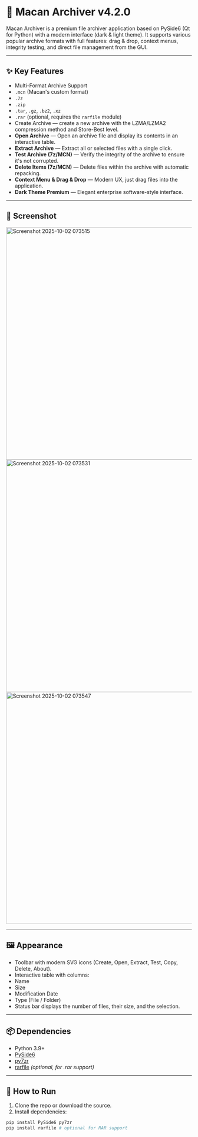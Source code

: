 # 🐅 Macan Archiver v4.2.0

Macan Archiver is a premium file archiver application based on PySide6 (Qt for Python) with a modern interface (dark & light theme).
It supports various popular archive formats with full features: drag & drop, context menus, integrity testing, and direct file management from the GUI.

---

## ✨ Key Features
- Multi-Format Archive Support
- `.mcn` (Macan's custom format)
- `.7z`
- `.zip`
- `.tar`, `.gz`, `.bz2`, `.xz`
- `.rar` (optional, requires the `rarfile` module)
- Create Archive — create a new archive with the LZMA/LZMA2 compression method and Store-Best level.
- **Open Archive** — Open an archive file and display its contents in an interactive table.
- **Extract Archive** — Extract all or selected files with a single click.
- **Test Archive (7z/MCN)** — Verify the integrity of the archive to ensure it's not corrupted.
- **Delete Items (7z/MCN)** — Delete files within the archive with automatic repacking.
- **Context Menu & Drag & Drop** — Modern UX, just drag files into the application.
- **Dark Theme Premium** — Elegant enterprise software-style interface.

---
## 📸 Screenshot
<img width="801" height="630" alt="Screenshot 2025-10-02 073515" src="https://github.com/user-attachments/assets/0b5dc28a-a566-4dad-9a29-ba7f44036fbc" />
<img width="803" height="631" alt="Screenshot 2025-10-02 073531" src="https://github.com/user-attachments/assets/2787fbf0-0f0f-4bc5-b483-999efba00515" />
<img width="802" height="629" alt="Screenshot 2025-10-02 073547" src="https://github.com/user-attachments/assets/29177001-e2ae-4eab-a769-9b1c23ccb69d" />

---

## 🖼️ Appearance
- Toolbar with modern SVG icons (Create, Open, Extract, Test, Copy, Delete, About).
- Interactive table with columns:
- Name
- Size
- Modification Date
- Type (File / Folder)
- Status bar displays the number of files, their size, and the selection.

---

## 📦 Dependencies
- Python 3.9+
- [PySide6](https://pypi.org/project/PySide6/)
- [py7zr](https://pypi.org/project/py7zr/)
- [rarfile](https://pypi.org/project/rarfile/) *(optional, for .rar support)*

---

## 🚀 How to Run
1. Clone the repo or download the source.
2. Install dependencies:
```bash
pip install PySide6 py7zr
pip install rarfile # optional for RAR support
